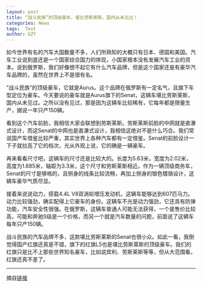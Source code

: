 ```yaml
---
layout: post
title: “战斗民族”的顶级豪车，堪比劳斯莱斯，国内从未见过！
categories: News
tags:  Test
author: GZY
---
```


如今世界有名的汽车大国数量不多，人们所熟知的大概只有日本、德国和美国。汽车工业说到底还是一个国家综合国力的体现，小国家根本没有发展汽车工业的资本。说到俄罗斯，我们好像想不起它有什么汽车品牌，但是这个国家还是有豪华汽车品牌的，虽然在世界上不是很有名。

“战斗民族”的顶级豪车，它就是Aurus。这个品牌在俄罗斯有一定名气，且旗下车型定位为豪车。今天要说的豪车就是Aurus旗下的Senat，这辆车堪比劳斯莱斯，国内从未见过。之所以没有见过，那是因为这辆车比较稀有，它每年都是限量生产，据说一年只产150辆。

看到这个汽车前脸，我相信大家会联想到劳斯莱斯。劳斯莱斯前脸的中网就是直瀑式设计，而这Senat的中网也是直瀑式设计，我相信这绝对不是什么巧合。我们常说国产车借鉴比较严重，其实世界上各种汽车都有一定借鉴。Senat的前脸设计一下子就拉高了它的档次，光从外观上说，它的确是一辆豪车。

再来看看尺寸吧，这辆车的尺寸还是比较大的。长度为5.63米，宽度为2.02米，高度为1.685米，轴距为3.3米，这个尺寸和劳斯莱斯相近。作为一辆顶级商务车，Senat的尺寸是够格的，且侧身的线条比较流畅，再加上侧身的银色镀铬设计，这辆车豪华气质尽显。

接着来说说动力，搭载4.4L V8双涡轮增压发动机，这辆车能够达到607匹马力。动力比较强劲，确实配得上它豪车的身份。这辆车不光是动力强劲，它还具有防弹功能，汽车安全性很强。在俄罗斯，这辆车普通人可能无法获得，一个是售价比较高，可能和奔驰S级是一个价格，而另一个就是汽车数量的问题，前面说了这辆车每年只产150辆。

战斗民族的汽车品牌不多，这款堪比劳斯莱斯的Senat也很小众。如此一看，我倒觉得国产红旗还真是不错，旗下的红旗L5也是堪比劳斯莱斯的顶级豪车。我们的红旗只是比不上那些世界知名豪车，比如说宾利、劳斯莱斯等等，但从大范围看，红旗还真不差了。

*****

摘自[链接](http://new.qq.com/omn/20190131/20190131A0BP8D.html)